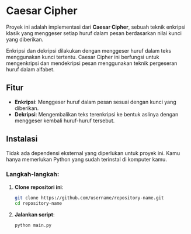 # Caesar Cipher

Proyek ini adalah implementasi dari **Caesar Cipher**, sebuah teknik enkripsi klasik yang menggeser setiap huruf dalam pesan berdasarkan nilai kunci yang diberikan.

Enkripsi dan dekripsi dilakukan dengan menggeser huruf dalam teks menggunakan kunci tertentu. Caesar Cipher ini berfungsi untuk mengenkripsi dan mendekripsi pesan menggunakan teknik pergeseran huruf dalam alfabet.

## Fitur
- **Enkripsi**: Menggeser huruf dalam pesan sesuai dengan kunci yang diberikan.
- **Dekripsi**: Mengembalikan teks terenkripsi ke bentuk aslinya dengan menggeser kembali huruf-huruf tersebut.

## Instalasi

Tidak ada dependensi eksternal yang diperlukan untuk proyek ini. Kamu hanya memerlukan Python yang sudah terinstal di komputer kamu.

### Langkah-langkah:

1. **Clone repositori ini**:

   ```bash
   git clone https://github.com/username/repository-name.git
   cd repository-name
2. **Jalankan script**:
    ```bash
   python main.py